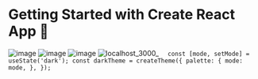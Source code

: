 # Getting Started with Create React App 👾

![image](https://user-images.githubusercontent.com/108693961/227958162-8050a1e5-ba41-4206-acf5-0fb9cbcc25f2.png)
![image](https://user-images.githubusercontent.com/108693961/227958271-8272b00f-cc7a-4626-9ffe-9c57e2aa98c3.png)
![image](https://user-images.githubusercontent.com/108693961/227958510-edb9eba2-731c-4725-a785-4c66e0c5d28b.png)
![localhost_3000_](https://user-images.githubusercontent.com/108693961/227959021-99c54b5a-1584-4145-a6a2-e08d88834526.png)
`  const [mode, setMode] = useState('dark');
  const darkTheme = createTheme({
    palette: {
      mode: mode,
    },
  });`
